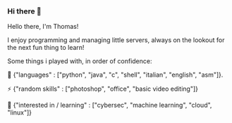 ### Hi there 👋
Hello there, I'm Thomas!

I enjoy programming and managing little servers, always on the lookout for the next fun thing to learn!

Some things i played with, in order of confidence:

🌱 {"languages" : ["python", "java", "c", "shell", "italian", "english", "asm"]}.

⚡ {"random skills" : ["photoshop", "office", "basic video editing"]}

🔭 {"interested in / learning" : ["cybersec", "machine learning", "cloud", "linux"]}



